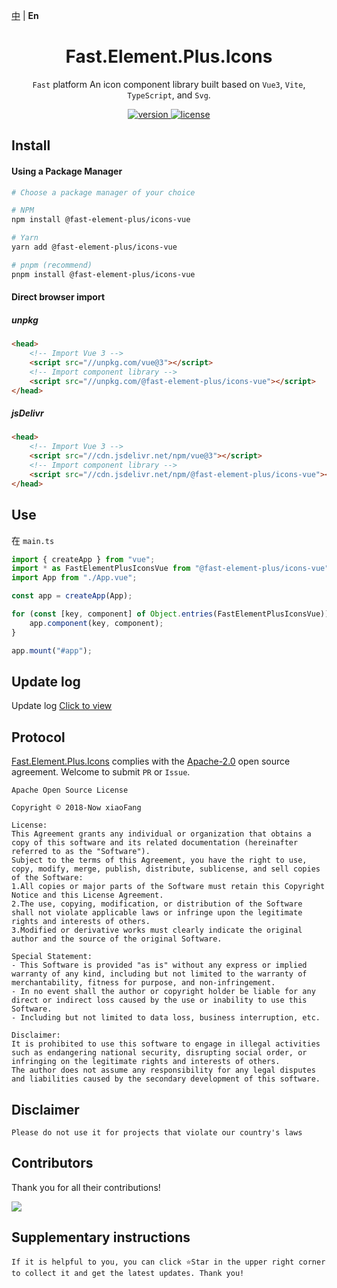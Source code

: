 [中](https://gitee.com/China-xiaoFang/fast.element.plus.icons) | **En**

<h1 align="center">Fast.Element.Plus.Icons</h1>

<p align="center">
  <code>Fast</code> platform An icon component library built based on <code>Vue3</code>, <code>Vite</code>, <code>TypeScript</code>, and <code>Svg</code>.
</p>

<p align="center">
  <a href="https://www.npmjs.com/package/@fast-element-plus/icons-vue">
    <img src="https://img.shields.io/npm/v/@fast-element-plus/icons-vue?color=orange&label=" alt="version" />
  </a>
  <a href="https://gitee.com/China-xiaoFang/fast.element.plus.icons/blob/master/LICENSE">
    <img src="https://img.shields.io/npm/l/@fast-element-plus/icons-vue" alt="license" />
  </a>
</p>

## Install

#### Using a Package Manager

```sh
# Choose a package manager of your choice

# NPM
npm install @fast-element-plus/icons-vue

# Yarn
yarn add @fast-element-plus/icons-vue

# pnpm (recommend)
pnpm install @fast-element-plus/icons-vue
```

#### Direct browser import

##### unpkg

```html
<head>
	<!-- Import Vue 3 -->
	<script src="//unpkg.com/vue@3"></script>
	<!-- Import component library -->
	<script src="//unpkg.com/@fast-element-plus/icons-vue"></script>
</head>
```

##### jsDelivr

```html
<head>
	<!-- Import Vue 3 -->
	<script src="//cdn.jsdelivr.net/npm/vue@3"></script>
	<!-- Import component library -->
	<script src="//cdn.jsdelivr.net/npm/@fast-element-plus/icons-vue"></script>
</head>
```

## Use

在 `main.ts`

```typescript
import { createApp } from "vue";
import * as FastElementPlusIconsVue from "@fast-element-plus/icons-vue";
import App from "./App.vue";

const app = createApp(App);

for (const [key, component] of Object.entries(FastElementPlusIconsVue)) {
	app.component(key, component);
}

app.mount("#app");
```

## Update log

Update log [Click to view](https://gitee.com/China-xiaoFang/fast.element.plus.icons/commits/master)

## Protocol

[Fast.Element.Plus.Icons](https://gitee.com/China-xiaoFang/fast.element.plus.icons) complies with the [Apache-2.0](https://gitee.com/China-xiaoFang/fast.element.plus.icons/blob/master/LICENSE) open source agreement. Welcome to submit `PR` or `Issue`.

```
Apache Open Source License

Copyright © 2018-Now xiaoFang

License:
This Agreement grants any individual or organization that obtains a copy of this software and its related documentation (hereinafter referred to as the "Software").
Subject to the terms of this Agreement, you have the right to use, copy, modify, merge, publish, distribute, sublicense, and sell copies of the Software:
1.All copies or major parts of the Software must retain this Copyright Notice and this License Agreement.
2.The use, copying, modification, or distribution of the Software shall not violate applicable laws or infringe upon the legitimate rights and interests of others.
3.Modified or derivative works must clearly indicate the original author and the source of the original Software.

Special Statement:
- This Software is provided "as is" without any express or implied warranty of any kind, including but not limited to the warranty of merchantability, fitness for purpose, and non-infringement.
- In no event shall the author or copyright holder be liable for any direct or indirect loss caused by the use or inability to use this Software.
- Including but not limited to data loss, business interruption, etc.

Disclaimer:
It is prohibited to use this software to engage in illegal activities such as endangering national security, disrupting social order, or infringing on the legitimate rights and interests of others.
The author does not assume any responsibility for any legal disputes and liabilities caused by the secondary development of this software.
```

## Disclaimer

```
Please do not use it for projects that violate our country's laws
```

## Contributors

Thank you for all their contributions!

<a href="https://github.com/China-xiaoFang/Fast.Element.Plus.Icons/graphs/contributors">
  <img src="https://contrib.rocks/image?repo=China-xiaoFang/Fast.Element.Plus.Icons" />
</a>

## Supplementary instructions

```
If it is helpful to you, you can click ⭐Star in the upper right corner to collect it and get the latest updates. Thank you!
```
